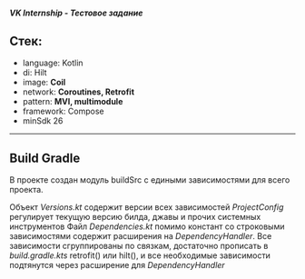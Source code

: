 ##### **VK Internship - Тестовое задание** #####

## **Стек:** ##
* language: Kotlin
* di: Hilt
* image: **Coil**
* network: **Coroutines, Retrofit**
* pattern: **MVI, multimodule**
* framework: Compose
* minSdk 26
---
## Build Gradle ##
В проекте создан модуль buildSrc с едиными зависимостями для всего проекта.

Объект *Versions.kt* содержит версии всех зависимостей
*ProjectConfig* регулирует текущую версию билда, джавы и прочих системных инструментов
Файл *Dependencies.kt* помимо констант со строковыми зависимостями содержит расширения на *DependencyHandler*.
Все зависимости сгруппированы по связкам, достаточно прописать в *build.gradle.kts* retrofit() или hilt(), и все необходимые зависимости подтянутся через расширение для *DependencyHandler*
